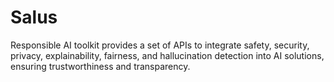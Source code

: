 # Salus
Responsible AI toolkit provides a set of APIs to integrate safety, security, privacy, explainability, fairness, and hallucination detection into AI solutions, ensuring trustworthiness and transparency.
